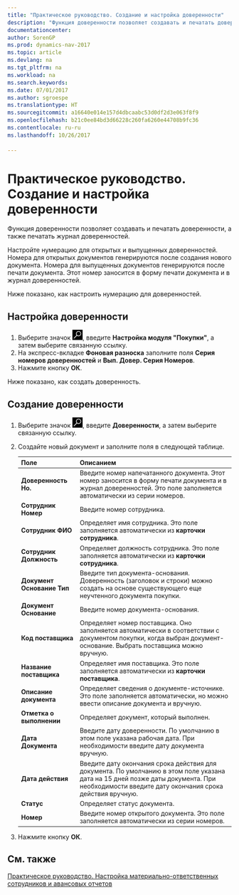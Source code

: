 ```yaml
---
title: "Практическое руководство. Создание и настройка доверенности"
description: "Функция доверенности позволяет создавать и печатать доверенности, а также печатать журнал доверенностей."
documentationcenter: 
author: SorenGP
ms.prod: dynamics-nav-2017
ms.topic: article
ms.devlang: na
ms.tgt_pltfrm: na
ms.workload: na
ms.search.keywords: 
ms.date: 07/01/2017
ms.author: sgroespe
ms.translationtype: HT
ms.sourcegitcommit: a16640e014e157d4dbcaabc53d0df2d3e063f8f9
ms.openlocfilehash: b21c0ee84bd3d66228c260fa6260e44708b9fc36
ms.contentlocale: ru-ru
ms.lasthandoff: 10/26/2017

---
```

# <a name="how-to-set-up-and-create-letters-of-attorney"></a>Практическое руководство. Создание и настройка доверенности
Функция доверенности позволяет создавать и печатать доверенности, а также печатать журнал доверенностей.  

Настройте нумерацию для открытых и выпущенных доверенностей. Номера для открытых документов генерируются после создания нового документа. Номера для выпущенных документов генерируются после печати документа. Этот номер заносится в форму печати документа и в журнал доверенностей.  

Ниже показано, как настроить нумерацию для доверенностей.  

## <a name="to-set-up-a-letter-of-attorney"></a>Настройка доверенности  

1.  Выберите значок ![Поиск страницы или отчета](../../media/ui-search/search_small.png "Значок поиска страницы или отчета"), введите **Настройка модуля "Покупки"**, а затем выберите связанную ссылку.  
2.  На экспресс-вкладке **Фоновая разноска** заполните поля **Серия номеров доверенностей** и **Вып. Довер. Серия Номеров**.  
3.  Нажмите кнопку **ОК**.  

Ниже показано, как создать доверенность.  

## <a name="to-create-a-letter-of-attorney"></a>Создание доверенности  

1.  Выберите значок ![Поиск страницы или отчета](../../media/ui-search/search_small.png "Значок поиска страницы или отчета"), введите **Доверенности**, а затем выберите связанную ссылку.
2. Создайте новый документ и заполните поля в следующей таблице.  

    |Поле|Описанием|  
    |---------------------------------|---------------------------------------|  
    |**Доверенность Но.**|Введите номер напечатанного документа. Этот номер заносится в форму печати документа и в журнал доверенностей. Это поле заполняется автоматически из серии номеров.|  
    |**Сотрудник Номер**|Введите номер сотрудника.|  
    |**Сотрудник ФИО**|Определяет имя сотрудника. Это поле заполняется автоматически из **карточки сотрудника**.|  
    |**Сотрудник Должность**|Определяет должность сотрудника. Это поле заполняется автоматически из **карточки сотрудника**.|  
    |**Документ Основание Тип**|Введите тип документа-основания. Доверенность (заголовок и строки) можно создать на основе существующего еще неучтенного документа покупки.|  
    |**Документ Основание**|Введите номер документа-основания.|  
    |**Код поставщика**|Определяет номер поставщика. Оно заполняется автоматически в соответствии с документом покупки, когда выбран документ-основание. Выбрать поставщика можно вручную.|  
    |**Название поставщика**|Определяет имя поставщика. Это поле заполняется автоматически из **карточки поставщика**.|  
    |**Описание документа**|Определяет сведения о документе-источнике. Это поле заполняется автоматически, но можно ввести описание документа и вручную.|  
    |**Отметка о выполнении**|Определяет документ, который выполнен.|  
    |**Дата Документа**|Введите дату доверенности. По умолчанию в этом поле указана рабочая дата. При необходимости введите дату документа вручную.|  
    |**Дата действия**|Введите дату окончания срока действия для документа. По умолчанию в этом поле указана дата на 15 дней позже даты документа. При необходимости введите дату окончания срока действия вручную.|  
    |**Статус**|Определяет статус документа.|  
    |**Номер**|Введите номер открытого документа. Это поле заполняется автоматически из серии номеров.|  

2.  Нажмите кнопку **ОК**.  

## <a name="see-also"></a>См. также  
 [Практическое руководство. Настройка материально-ответственных сотрудников и авансовых отчетов](how-to-set-up-responsible-employees-and-advance-statements.md)


